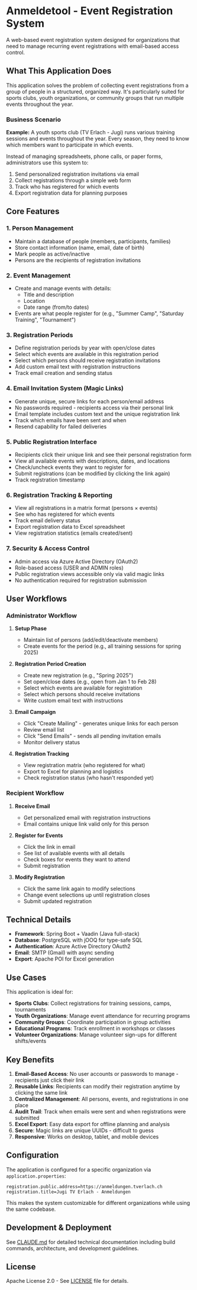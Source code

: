 # Anmeldetool - Event Registration System

A web-based event registration system designed for organizations that need to manage recurring event registrations with email-based access control.

## What This Application Does

This application solves the problem of collecting event registrations from a group of people in a structured, organized way. It's particularly suited for sports clubs, youth organizations, or community groups that run multiple events throughout the year.

### Business Scenario

**Example:** A youth sports club (TV Erlach - Jugi) runs various training sessions and events throughout the year. Every season, they need to know which members want to participate in which events.

Instead of managing spreadsheets, phone calls, or paper forms, administrators use this system to:
1. Send personalized registration invitations via email
2. Collect registrations through a simple web form
3. Track who has registered for which events
4. Export registration data for planning purposes

## Core Features

### 1. Person Management
- Maintain a database of people (members, participants, families)
- Store contact information (name, email, date of birth)
- Mark people as active/inactive
- Persons are the recipients of registration invitations

### 2. Event Management
- Create and manage events with details:
  - Title and description
  - Location
  - Date range (from/to dates)
- Events are what people register for (e.g., "Summer Camp", "Saturday Training", "Tournament")

### 3. Registration Periods
- Define registration periods by year with open/close dates
- Select which events are available in this registration period
- Select which persons should receive registration invitations
- Add custom email text with registration instructions
- Track email creation and sending status

### 4. Email Invitation System (Magic Links)
- Generate unique, secure links for each person/email address
- No passwords required - recipients access via their personal link
- Email template includes custom text and the unique registration link
- Track which emails have been sent and when
- Resend capability for failed deliveries

### 5. Public Registration Interface
- Recipients click their unique link and see their personal registration form
- View all available events with descriptions, dates, and locations
- Check/uncheck events they want to register for
- Submit registrations (can be modified by clicking the link again)
- Track registration timestamp

### 6. Registration Tracking & Reporting
- View all registrations in a matrix format (persons × events)
- See who has registered for which events
- Track email delivery status
- Export registration data to Excel spreadsheet
- View registration statistics (emails created/sent)

### 7. Security & Access Control
- Admin access via Azure Active Directory (OAuth2)
- Role-based access (USER and ADMIN roles)
- Public registration views accessible only via valid magic links
- No authentication required for registration submission

## User Workflows

### Administrator Workflow

1. **Setup Phase**
   - Maintain list of persons (add/edit/deactivate members)
   - Create events for the period (e.g., all training sessions for spring 2025)

2. **Registration Period Creation**
   - Create new registration (e.g., "Spring 2025")
   - Set open/close dates (e.g., open from Jan 1 to Feb 28)
   - Select which events are available for registration
   - Select which persons should receive invitations
   - Write custom email text with instructions

3. **Email Campaign**
   - Click "Create Mailing" - generates unique links for each person
   - Review email list
   - Click "Send Emails" - sends all pending invitation emails
   - Monitor delivery status

4. **Registration Tracking**
   - View registration matrix (who registered for what)
   - Export to Excel for planning and logistics
   - Check registration status (who hasn't responded yet)

### Recipient Workflow

1. **Receive Email**
   - Get personalized email with registration instructions
   - Email contains unique link valid only for this person

2. **Register for Events**
   - Click the link in email
   - See list of available events with all details
   - Check boxes for events they want to attend
   - Submit registration

3. **Modify Registration**
   - Click the same link again to modify selections
   - Change event selections up until registration closes
   - Submit updated registration

## Technical Details

- **Framework**: Spring Boot + Vaadin (Java full-stack)
- **Database**: PostgreSQL with jOOQ for type-safe SQL
- **Authentication**: Azure Active Directory OAuth2
- **Email**: SMTP (Gmail) with async sending
- **Export**: Apache POI for Excel generation

## Use Cases

This application is ideal for:

- **Sports Clubs**: Collect registrations for training sessions, camps, tournaments
- **Youth Organizations**: Manage event attendance for recurring programs
- **Community Groups**: Coordinate participation in group activities
- **Educational Programs**: Track enrollment in workshops or classes
- **Volunteer Organizations**: Manage volunteer sign-ups for different shifts/events

## Key Benefits

1. **Email-Based Access**: No user accounts or passwords to manage - recipients just click their link
2. **Reusable Links**: Recipients can modify their registration anytime by clicking the same link
3. **Centralized Management**: All persons, events, and registrations in one place
4. **Audit Trail**: Track when emails were sent and when registrations were submitted
5. **Excel Export**: Easy data export for offline planning and analysis
6. **Secure**: Magic links are unique UUIDs - difficult to guess
7. **Responsive**: Works on desktop, tablet, and mobile devices

## Configuration

The application is configured for a specific organization via `application.properties`:

```properties
registration.public.address=https://anmeldungen.tverlach.ch
registration.title=Jugi TV Erlach - Anmeldungen
```

This makes the system customizable for different organizations while using the same codebase.

## Development & Deployment

See [CLAUDE.md](CLAUDE.md) for detailed technical documentation including build commands, architecture, and development guidelines.

## License

Apache License 2.0 - See [LICENSE](LICENSE) file for details.
